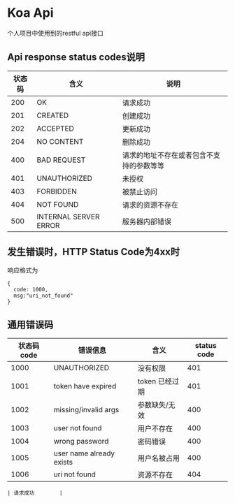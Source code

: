 # Koa Api
个人项目中使用到的restful api接口
## Api response status codes说明
| 状态码  | 含义                    | 说明                 |
| ---- | --------------------- | ------------------ |
| 200  | OK                    | 请求成功               |
| 201  | CREATED               | 创建成功               |
| 202  | ACCEPTED              | 更新成功               |
| 204  | NO CONTENT            | 删除成功               |
| 400  | BAD REQUEST           | 请求的地址不存在或者包含不支持的参数等等 |
| 401  | UNAUTHORIZED          | 未授权                |
| 403  | FORBIDDEN             | 被禁止访问              |
| 404  | NOT FOUND             | 请求的资源不存在           |
| 500  | INTERNAL SERVER ERROR | 服务器内部错误            |
## 发生错误时，HTTP Status Code为4xx时
响应格式为
```
{
  code: 1000,
  msg:"uri_not_found"
}
```
## 通用错误码
| 状态码 code  | 错误信息         | 含义     | status code |
| ---- | --------- | --------- | ------------ |
| 1000  | UNAUTHORIZED | 没有权限 | 401 |
| 1001  | token have expired | token 已经过期 | 401 |
| 1002  | missing/invalid args | 参数缺失/无效 | 400 |
| 1003  | user not found | 用户不存在 | 400 |
| 1004  | wrong password | 密码错误 | 400 |
| 1005  | user name already exists | 用户名被占用 | 400 |
| 1006  | uri not found | 资源不存在 | 404 |



















    | 请求成功        |
